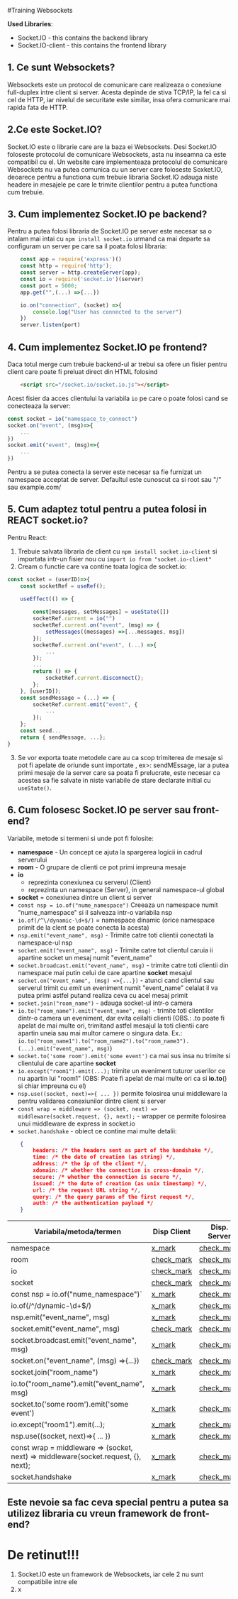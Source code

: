 #Training Websockets

**Used Libraries**:
* Socket.IO - this contains the backend library 
* Socket.IO-client - this contains the frontend library


## 1. Ce sunt Websockets?
Websockets este un protocol de comunicare care realizeaza o conexiune full-duplex intre client si server.
Acesta depinde de stiva TCP/IP, la fel ca si cel de HTTP, iar nivelul de securitate este similar, insa ofera
comunicare mai rapida fata de HTTP.
## 2.Ce este Socket.IO?
Socket.IO este o librarie care are la baza ei Websockets. Desi Socket.IO
foloseste protocolul de comunicare Websockets, asta nu inseamna ca este compatibil cu el.
Un website care implementeaza protocolul de comunicare Websockets nu va putea comunica cu un server
care foloseste Soxket.IO, deoarece pentru a functiona cum trebuie libraria Socket.IO adauga niste headere
in mesajele pe care le trimite clientilor pentru a putea functiona cum trebuie.
## 3. Cum implementez Socket.IO pe backend?
Pentru a putea folosi libraria de Socket.IO pe server este necesar sa o intalam mai intai cu `npm install socket.io`
urmand ca mai departe sa configuram un server pe care sa il poata folosi libraria:
```javascript
    const app = require('express')()
    const http = require('http');
    const server = http.createServer(app);
    const io = require('socket.io')(server)
    const port = 5000;
    app.get("",(...) =>{...})

    io.on("connection", (socket) =>{
        console.log("User has connected to the server")
    })
    server.listen(port)
```
## 4. Cum implementez Socket.IO pe frontend?
Daca totul merge cum trebuie backend-ul ar trebui sa ofere un fisier pentru client care poate fi 
preluat direct din HTML folosind 
```html
    <script src="/socket.io/socket.io.js"></script>
```
Acest fisier da acces clientului la variabila `io` pe care o poate folosi cand se conecteaza la server:
```javascript
const socket = io("namespace_to_connect")
socket.on("event", (msg)=>{
    ...
})
socket.emit("event", (msg)=>{
    ...
})
```
Pentru a se putea conecta la server este necesar sa fie furnizat un namespace acceptat de server.
Defaultul este cunoscut ca si root sau "/" sau example.com/ 

## 5. Cum adaptez totul pentru a putea folosi in REACT socket.io?
Pentru React:
 1. Trebuie salvata libraria de client cu `npm install socket.io-client` 
si importata intr-un fisier nou cu `import io from "socket.io-client"`
 2. Cream o functie care va contine toata logica de socket.io:
```javascript
const socket = (userID)=>{
    const socketRef = useRef();

    useEffect(() => {
        
        const[messages, setMessages] = useState([])
        socketRef.current = io("")
        socketRef.current.on("event", (msg) => {
            setMessages((messages) =>[...messages, msg])
        });
        socketRef.current.on("event", (...) =>{
            ...
        });
        ...
        return () => {
            socketRef.current.disconnect();
        };
    }, [userID]);
    const sendMessage = (...) => {
        socketRef.current.emit("event", {
            ...
        });
    };
    const send...
    return { sendMessage, ...};
}
```
3. Se vor exporta toate metodele care au ca scop trimiterea de mesaje si pot fi apelate de oriunde sunt importate
, ex>: sendMEssage, iar a putea primi mesaje de la server care sa poata fi prelucrate, este necesar ca acestea sa fie salvate 
in niste variabile de stare declarate initial cu `useState()`.

## 6. Cum folosesc Socket.IO pe server sau front-end?
Variabile, metode si termeni si unde pot fi folosite:
* **namespace** - Un concept ce ajuta la spargerea logicii in cadrul serverului
* **room** - O grupare de clienti ce pot primi impreuna mesaje
* **io** 
  * reprezinta conexiunea cu serverul (Client)
  * reprezinta un namespace (Server), in general namespace-ul global
* **socket** = conexiunea dintre un client si server 
* `const nsp = io.of("nume_namespace")` Creeaza un namespace numit "nume_namespace" si il salveaza intr-o variabila nsp
* `io.of(/^\/dynamic-\d+$/)` = namespace dinamic (orice namespace primit de la clent se poate conecta la acesta)
* `nsp.emit("event_name", msg)` - Trimite catre toti clientii conectati la namespace-ul nsp
* `socket.emit("event_name", msg)` - Trimite catre tot clientul caruia ii apartine socket un mesaj numit "event_name"
* `socket.broadcast.emit("event_name", msg)` - trimite catre toti clientii din namespace mai putin 
celui de care apartine **socket**  mesajul
* `socket.on("event_name", (msg) =>{...})` - atunci cand clientul sau serverul trimit cu _emit_ un eveniment numit "event_name" 
celalat il va putea primi astfel putand realiza ceva cu acel mesaj primit
* `socket.join("room_name")` - adauga socket-ul intr-o camera
* `io.to("room_name").emit("event_name", msg)` - trimite toti clientilor dintr-o camera un eveniment, dar evita ceilalti clienti 
(OBS.: .to poate fi apelat de mai multe ori, trimitand astfel mesajul la toti clientii care apartin uneia sau mai 
multor camere o singura data. Ex.: `io.to("room_name1").to("room_name2").to("room_name3").(...).emit("event_name", msg)`)
* `socket.to('some room').emit('some event')` ca mai sus insa nu trimite si clientului de care apartine **socket**
* `io.except("room1").emit(...);` trimite un eveniment tuturor userilor ce nu apartin lui "room1" (OBS: Poate fi apelat de mai multe ori ca si **io.to**() si chiar impreuna cu el)
* `nsp.use((socket, next)=>{ ... })` permite folosirea unui middleware la pentru validarea conexiunilor dintre client si server
* `const wrap = middleware => (socket, next) => middleware(socket.request, {}, next);` - wrapper ce permite folosirea unui middleware de express in socket.io
* `socket.handshake` - obiect ce contine mai multe detalii:
```json
    {
        headers: /* the headers sent as part of the handshake */,
        time: /* the date of creation (as string) */,
        address: /* the ip of the client */,
        xdomain: /* whether the connection is cross-domain */,
        secure: /* whether the connection is secure */,
        issued: /* the date of creation (as unix timestamp) */,
        url: /* the request URL string */,
        query: /* the query params of the first request */,
        auth: /* the authentication payload */
    }
```


[x_mark]:![x_mark[(https://icongr.am/material/close-box.svg?size=19&color=ff0000)
[check_mark]:![checkmark](https://icongr.am/fontawesome/check-square.svg?size=20&color=08d415)

| Variabila/metoda/termen | Disp Client | Disp. Server|
| ----------- | ----------- | -----------|
|namespace|[x_mark]| [check_mark] |
|room| [check_mark] | [check_mark] |
|io| [check_mark] | [check_mark] |
|socket | [check_mark] | [check_mark] |
|const nsp = io.of("nume_namespace")`|[x_mark]| [check_mark] |
|io.of(/^\/dynamic-\d+$/)|[x_mark]| [check_mark] |
|nsp.emit("event_name", msg)|[x_mark]| [check_mark] |
|socket.emit("event_name", msg)| [check_mark] | [check_mark] |
|socket.broadcast.emit("event_name", msg)|[x_mark]| [check_mark] |
|socket.on("event_name", (msg) =>{...})| [check_mark] | [check_mark] |
|socket.join("room_name")|[x_mark]| [check_mark] |
|io.to("room_name").emit("event_name", msg)|[x_mark]| [check_mark] |
|socket.to('some room').emit('some event')|[x_mark]| [check_mark] |
|io.except("room1").emit(...);|[x_mark]| [check_mark] |
|nsp.use((socket, next)=>{ ... })|[x_mark]| [check_mark] |
|const wrap = middleware => (socket, next) => middleware(socket.request, {}, next);|[x_mark]| [check_mark] |
|socket.handshake|[x_mark]| [check_mark] |
## Este nevoie sa fac ceva special pentru a putea sa utilizez libraria cu vreun framework de front-end?
# De retinut!!!
1. Socket.IO este un framework de Websockets, iar cele 2 nu sunt compatibile intre ele
2. x
